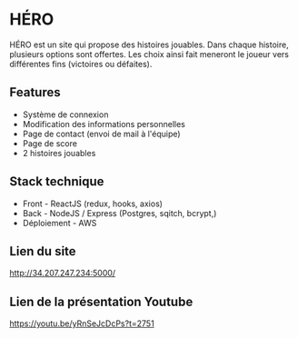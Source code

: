 HÉRO
======

HÉRO est un site qui propose des histoires jouables. Dans chaque histoire, 
plusieurs options sont offertes. Les choix ainsi fait meneront le joueur vers
différentes fins (victoires ou défaites).

Features
-------

* Système de connexion
* Modification des informations personnelles
* Page de contact (envoi de mail à l'équipe)
* Page de score
* 2 histoires jouables

Stack technique
------------

* Front - ReactJS (redux, hooks, axios)
* Back - NodeJS / Express (Postgres, sqitch, bcrypt,)
* Déploiement - AWS

Lien du site
----------

http://34.207.247.234:5000/

Lien de la présentation Youtube
----------

https://youtu.be/yRnSeJcDcPs?t=2751
